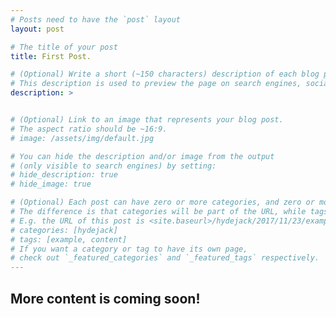 ```yaml
---
# Posts need to have the `post` layout
layout: post

# The title of your post
title: First Post.

# (Optional) Write a short (~150 characters) description of each blog post.
# This description is used to preview the page on search engines, social media, etc.
description: >


# (Optional) Link to an image that represents your blog post.
# The aspect ratio should be ~16:9.
# image: /assets/img/default.jpg

# You can hide the description and/or image from the output
# (only visible to search engines) by setting:
# hide_description: true
# hide_image: true

# (Optional) Each post can have zero or more categories, and zero or more tags.
# The difference is that categories will be part of the URL, while tags will not.
# E.g. the URL of this post is <site.baseurl>/hydejack/2017/11/23/example-content/
# categories: [hydejack]
# tags: [example, content]
# If you want a category or tag to have its own page,
# check out `_featured_categories` and `_featured_tags` respectively.
---
```


## More content is coming soon!
